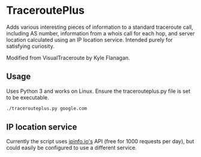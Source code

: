 TraceroutePlus
=============

Adds various interesting pieces of information to a standard traceroute call, including AS number, information from a whois call for each hop, and server location calculated using an IP location service. Intended purely for satisfying curiosity. 

Modified from VisualTraceroute by Kyle Flanagan.

Usage
----------

Uses Python 3 and works on Linux. Ensure the tracerouteplus.py file is set to be executable.

```bash
./tracerouteplus.py google.com
```

IP location service
------------------------------

Currently the script uses [ipinfo.io's](http://ipinfo.io/) API (free for 1000 requests per day), but could easily be configured to use a different service.